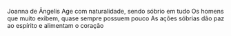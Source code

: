 Joanna de Ângelis
Age com naturalidade, sendo sóbrio em tudo
Os homens que muito exibem, quase sempre possuem pouco
As ações sóbrias dão paz ao espírito e alimentam o coração
